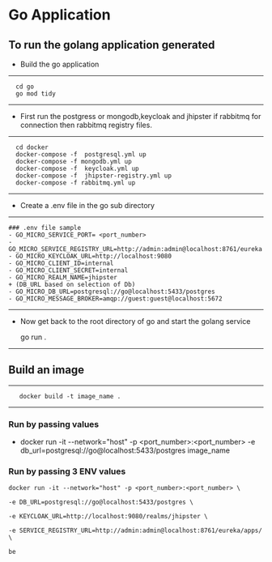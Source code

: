 # Go Application

 ## To run the golang application generated

  + Build the go application 
  ---
      cd go
      go mod tidy
  ---
  + First run the postgress or mongodb,keycloak and jhipster if rabbitmq for connection then rabbitmq registry files.
  ---
      cd docker
      docker-compose -f  postgresql.yml up
      docker-compose -f mongodb.yml up     
      docker-compose -f  keycloak.yml up     
      docker-compose -f  jhipster-registry.yml up   
      docker-compose -f rabbitmq.yml up
  ---


  + Create a .env file in the go sub directory 
  ---
    ### .env file sample  
    - GO_MICRO_SERVICE_PORT= <port_number>
    - GO_MICRO_SERVICE_REGISTRY_URL=http://admin:admin@localhost:8761/eureka 
    - GO_MICRO_KEYCLOAK_URL=http://localhost:9080
    - GO_MICRO_CLIENT_ID=internal
    - GO_MICRO_CLIENT_SECRET=internal
    - GO_MICRO_REALM_NAME=jhipster
    + (DB_URL based on selection of Db)
    - GO_MICRO_DB_URL=postgresql://go@localhost:5433/postgres
    - GO_MICRO_MESSAGE_BROKER=amqp://guest:guest@localhost:5672
---

  + Now get back to the root directory of go and start the golang service 

      go run .
  ---
  
## Build an image 
   ---
       docker build -t image_name .
   ---
### Run by passing values 
- docker run -it --network="host" -p <port_number>:<port_number> -e        db_url=postgresql://go@localhost:5433/postgres image_name 


### Run by passing 3 ENV values 

```
docker run -it --network="host" -p <port_number>:<port_number> \

-e DB_URL=postgresql://go@localhost:5433/postgres \

-e KEYCLOAK_URL=http://localhost:9080/realms/jhipster \

-e SERVICE_REGISTRY_URL=http://admin:admin@localhost:8761/eureka/apps/ \

be
```
    

